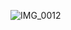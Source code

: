 ![IMG_0012](https://user-images.githubusercontent.com/64567338/189456374-cb2d0035-35bd-4521-9f05-cf8f57213037.JPG)

